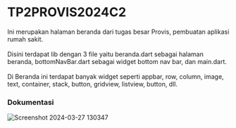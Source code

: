 <h1>TP2PROVIS2024C2</h1>

Ini merupakan halaman beranda dari tugas besar Provis, pembuatan aplikasi rumah sakit.
<br><br>
Disini terdapat lib dengan 3 file yaitu beranda.dart sebagai halaman beranda, bottomNavBar.dart sebagai widget bottom nav bar, dan main.dart.
<br><br>
Di Beranda ini terdapat banyak widget seperti appbar, row, column, image, text, container, stack, button, gridview, listview, button, dll.

<h3>Dokumentasi</h3>

![Screenshot 2024-03-27 130347](https://github.com/WildanRaffians/TP2-Provis/assets/134181656/225826c1-1bc1-43ab-8983-6b5c1de7d31e)

